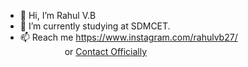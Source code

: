- 👋 Hi, I’m Rahul V.B
- 🌱 I’m currently studying at SDMCET.
- 📫 Reach me https://www.instagram.com/rahulvb27/<br />
&nbsp;&nbsp;&nbsp;&nbsp;&nbsp;&nbsp;&nbsp;&nbsp;&nbsp;&nbsp;
&nbsp;&nbsp;&nbsp;&nbsp;&nbsp;&nbsp;&nbsp;or <a href="https://rahulvb.com/contact">Contact Officially</a>
<!---
r-vb/r-vb is a ✨ special ✨ repository because its `README.md` (this file) appears on your GitHub profile.
You can click the Preview link to take a look at your changes.
--->
